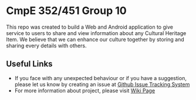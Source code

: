 # CmpE 352/451 Group 10

This repo was created to build a Web and Android application to give service to users to share and view information about any Cultural Heritage Item. We believe that we can enhance our culture together by storing and sharing every details with others.  

## Useful Links
- If you face with any unexpected behaviour or if you have a suggestion, please let us know by creating an issue at [Github Issue Tracking System](https://github.com/bounswe/bounswe2017group10/issues)
- For more information about project, please visit [Wiki Page](https://github.com/bounswe/bounswe2017group10/wiki)
